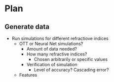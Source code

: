 # Plan 

## Generate data
- Run simulations for different refractiove indices 
    - OTT or Neural Net simulations?
      - Amount of data needed?
      - How many refractive indices?
        - Chosen arbitrarily or specific values
      - Verification of simulation
        - Level of accuracy? Cascading error?
  - Features 
